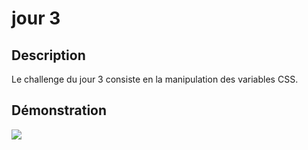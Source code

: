 # jour 3
## Description
Le challenge du jour 3 consiste en la manipulation des variables CSS. 
## Démonstration
<img src="medias/day3-demo.gif" style="display: block;" loading="lazy">

